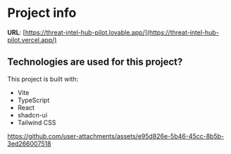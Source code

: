 # Project info

**URL**: [https://threat-intel-hub-pilot.lovable.app/](https://threat-intel-hub-pilot.vercel.app/)

## Technologies are used for this project?

This project is built with:

- Vite
- TypeScript
- React
- shadcn-ui
- Tailwind CSS



https://github.com/user-attachments/assets/e95d826e-5b46-45cc-8b5b-3ed266007518

